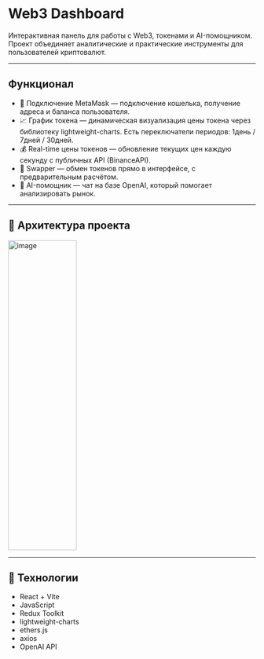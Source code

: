 # Web3 Dashboard

Интерактивная панель для работы с Web3, токенами и AI-помощником.  
Проект объединяет аналитические и практические инструменты для пользователей криптовалют.

---

## Функционал

- 🔗 Подключение MetaMask — подключение кошелька, получение адреса и баланса пользователя.
- 📈 График токена — динамическая визуализация цены токена через библиотеку lightweight-charts.
        Есть переключатели периодов: 1день / 7дней / 30дней.
- 💰 Real-time цены токенов — обновление текущих цен каждую секунду с публичных API (BinanceAPI).
- 🔄 Swapper — обмен токенов прямо в интерфейсе, с предварительным расчётом.
- 🤖 AI-помощник — чат на базе OpenAI, который помогает анализировать рынок.

---

## 🧱 Архитектура проекта
<img width="139" height="631" alt="image" src="https://github.com/user-attachments/assets/7f0ce309-139b-4a37-93ba-262908c53838" />

---

## 🚀 Технологии

- React + Vite
- JavaScript
- Redux Toolkit
- lightweight-charts
- ethers.js
- axios
- OpenAI API
